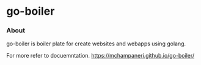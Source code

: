 # go-boiler

### About
go-boiler is boiler plate for create websites and webapps using golang.

For more refer to docuemntation.
https://mchampaneri.github.io/go-boiler/
